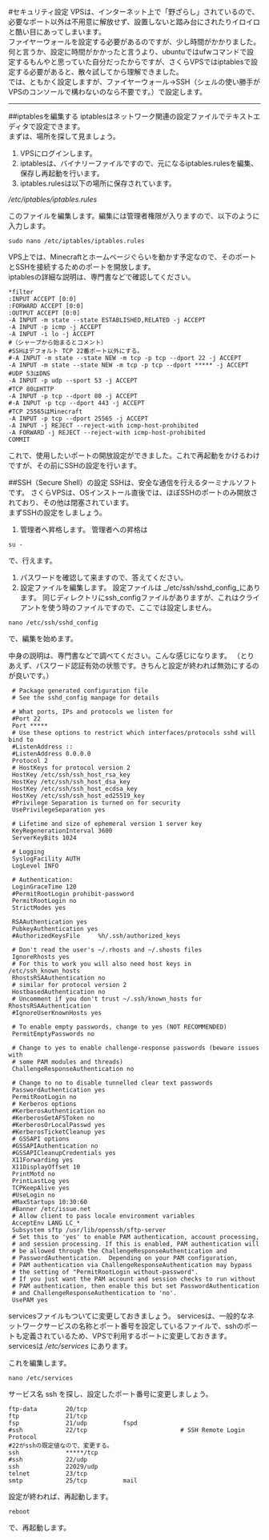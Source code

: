 #セキュリティ設定
 VPSは、インターネット上で「野ざらし」されているので、必要なポート以外は不用意に解放せず、設置しないと踏み台にされたりイロイロと酷い目にあってしまいます。  
 ファイヤーウォールを設定する必要があるのですが、少し時間がかかりました。  
 何と言うか、設定に時間がかかったと言うより、ubuntuではufwコマンドで設定するもんやと思っていた自分だったからですが、さくらVPSではiptablesで設定する必要があると、散々試してから理解できました。  
 では、ともかく設定しますが、ファイヤーウォール→SSH（シェルの使い勝手がVPSのコンソールで構わないのなら不要です。）で設定します。  

---
##iptablesを編集する
 iptablesはネットワーク関連の設定ファイルでテキストエディタで設定できます。  
 まずは、場所を探して見ましょう。

1. VPSにログインします。
1. iptablesは、バイナリーファイルですので、元になるiptables.rulesを編集、保存し再起動を行います。
1. iptables.rulesは以下の場所に保存されています。

_/etc/iptables/iptables.rules_  

このファイルを編集します。編集には管理者権限が入りますので、以下のように入力します。

```
sudo nano /etc/iptables/iptables.rules
```

VPS上では、Minecraftとホームページぐらいを動かす予定なので、そのポートとSSHを接続するためのポートを開放します。  
iptablesの詳細な説明は、専門書などで確認してください。
```
*filter
:INPUT ACCEPT [0:0]
:FORWARD ACCEPT [0:0]
:OUTPUT ACCEPT [0:0]
-A INPUT -m state --state ESTABLISHED,RELATED -j ACCEPT
-A INPUT -p icmp -j ACCEPT
-A INPUT -i lo -j ACCEPT
#（シャープから始まるとコメント）
#SSHはデフォルト TCP 22番ポート以外にする。
#-A INPUT -m state --state NEW -m tcp -p tcp --dport 22 -j ACCEPT
-A INPUT -m state --state NEW -m tcp -p tcp --dport ***** -j ACCEPT
#UDP 53はDNS
-A INPUT -p udp --sport 53 -j ACCEPT
#TCP 80はHTTP
-A INPUT -p tcp --dport 80 -j ACCEPT
#-A INPUT -p tcp --dport 443 -j ACCEPT
#TCP 25565はMinecraft
-A INPUT -p tcp --dport 25565 -j ACCEPT
-A INPUT -j REJECT --reject-with icmp-host-prohibited
-A FORWARD -j REJECT --reject-with icmp-host-prohibited
COMMIT
```

これで、使用したいポートの開放設定ができました。これで再起動をかけるわけですが、その前にSSHの設定を行います。

##SSH（Secure Shell）の設定
 SSHは、安全な通信を行えるターミナルソフトです。
 さくらVPSは、OSインストール直後では、ほぼSSHのポートのみ開放されており、その他は閉塞されています。  
 まずSSHの設定をしましょう。

1. 管理者へ昇格します。  管理者への昇格は
```
su -
```
で、行えます。
1. パスワードを確認して来ますので、答えてください。
1. 設定ファイルを編集します。  設定ファイルは _/etc/ssh/sshd_config_にあります。  同じディレクトリにssh_configファイルがありますが、これはクライアントを使う時のファイルですので、ここでは設定しません。

```
nano /etc/ssh/sshd_config
```

で、編集を始めます。

中身の説明は、専門書などで調べてください。こんな感じになります。  （とりあえず、パスワード認証有効の状態です。きちんと設定が終われば無効にするのが良いです。）

```
 # Package generated configuration file
 # See the sshd_config manpage for details

 # What ports, IPs and protocols we listen for
 #Port 22
 Port *****
 # Use these options to restrict which interfaces/protocols sshd will bind to
 #ListenAddress ::
 #ListenAddress 0.0.0.0
 Protocol 2
 # HostKeys for protocol version 2
 HostKey /etc/ssh/ssh_host_rsa_key
 HostKey /etc/ssh/ssh_host_dsa_key
 HostKey /etc/ssh/ssh_host_ecdsa_key
 HostKey /etc/ssh/ssh_host_ed25519_key
 #Privilege Separation is turned on for security
 UsePrivilegeSeparation yes

 # Lifetime and size of ephemeral version 1 server key
 KeyRegenerationInterval 3600
 ServerKeyBits 1024

 # Logging
 SyslogFacility AUTH
 LogLevel INFO

 # Authentication:
 LoginGraceTime 120
 #PermitRootLogin prohibit-password
 PermitRootLogin no
 StrictModes yes

 RSAAuthentication yes
 PubkeyAuthentication yes
 #AuthorizedKeysFile     %h/.ssh/authorized_keys

 # Don't read the user's ~/.rhosts and ~/.shosts files
 IgnoreRhosts yes
 # For this to work you will also need host keys in /etc/ssh_known_hosts
 RhostsRSAAuthentication no
 # similar for protocol version 2
 HostbasedAuthentication no
 # Uncomment if you don't trust ~/.ssh/known_hosts for RhostsRSAAuthentication
 #IgnoreUserKnownHosts yes

 # To enable empty passwords, change to yes (NOT RECOMMENDED)
 PermitEmptyPasswords no

 # Change to yes to enable challenge-response passwords (beware issues with
 # some PAM modules and threads)
 ChallengeResponseAuthentication no

 # Change to no to disable tunnelled clear text passwords
 PasswordAuthentication yes
 PermitRootLogin no
 # Kerberos options
 #KerberosAuthentication no
 #KerberosGetAFSToken no
 #KerberosOrLocalPasswd yes
 #KerberosTicketCleanup yes
 # GSSAPI options
 #GSSAPIAuthentication no
 #GSSAPICleanupCredentials yes
 X11Forwarding yes
 X11DisplayOffset 10
 PrintMotd no
 PrintLastLog yes
 TCPKeepAlive yes
 #UseLogin no
 #MaxStartups 10:30:60
 #Banner /etc/issue.net
 # Allow client to pass locale environment variables
 AcceptEnv LANG LC_*
 Subsystem sftp /usr/lib/openssh/sftp-server
 # Set this to 'yes' to enable PAM authentication, account processing,
 # and session processing. If this is enabled, PAM authentication will
 # be allowed through the ChallengeResponseAuthentication and
 # PasswordAuthentication.  Depending on your PAM configuration,
 # PAM authentication via ChallengeResponseAuthentication may bypass
 # the setting of "PermitRootLogin without-password".
 # If you just want the PAM account and session checks to run without
 # PAM authentication, then enable this but set PasswordAuthentication
 # and ChallengeResponseAuthentication to 'no'.
 UsePAM yes
```

servicesファイルもついてに変更しておきましょう。
servicesは、一般的なネットワークサービスの名称とポート番号を設定しているファイルで、sshのポートも定義されているため、VPSで利用するポートに変更しておきます。  servicesは _/etc/services_ にあります。

これを編集します。
```
nano /etc/services
```

サービス名 ssh を探し、設定したポート番号に変更しましょう。
```
ftp-data        20/tcp
ftp             21/tcp
fsp             21/udp          fspd
#ssh            22/tcp                          # SSH Remote Login Protocol
#22がsshの既定値なので、変更する。
ssh             *****/tcp
#ssh            22/udp
ssh             22029/udp
telnet          23/tcp
smtp            25/tcp          mail
```
設定が終われば、再起動します。

```
reboot
```
で、再起動します。

